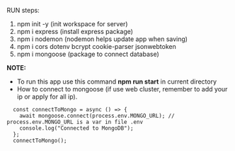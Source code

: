 RUN steps:

1. npm init -y (init workspace for server)
2. npm i express (install express package)
3. npm i nodemon (nodemon helps update app when saving)
4. npm i cors dotenv bcrypt cookie-parser jsonwebtoken
5. npm i mongoose (package to connect database)

**NOTE:** 
- To run this app use this command **npm run start** in current directory
- How to connect to mongoose (if use web cluster, remember to add your ip or apply for all ip).
```
  const connectToMongo = async () => {
    await mongoose.connect(process.env.MONGO_URL); // process.env.MONGO_URL is a var in file .env
    console.log("Connected to MongoDB");
  };
  connectToMongo();
```
